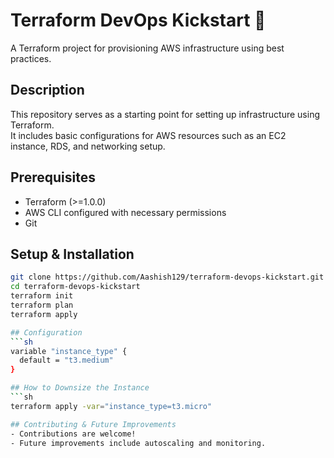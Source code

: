 # Terraform DevOps Kickstart 🚀
A Terraform project for provisioning AWS infrastructure using best practices.

## Description
This repository serves as a starting point for setting up infrastructure using Terraform.  
It includes basic configurations for AWS resources such as an EC2 instance, RDS, and networking setup.

## Prerequisites
- Terraform (>=1.0.0)
- AWS CLI configured with necessary permissions
- Git

## Setup & Installation
```sh
git clone https://github.com/Aashish129/terraform-devops-kickstart.git
cd terraform-devops-kickstart
terraform init
terraform plan
terraform apply

## Configuration
```sh
variable "instance_type" {
  default = "t3.medium"
}

## How to Downsize the Instance
```sh
terraform apply -var="instance_type=t3.micro"

## Contributing & Future Improvements
- Contributions are welcome!
- Future improvements include autoscaling and monitoring.
